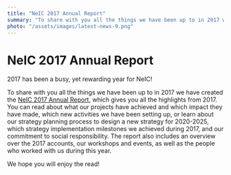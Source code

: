 ```yaml
---
title: "NeIC 2017 Annual Report"
summary: "To share with you all the things we have been up to in 2017 we have created the NeIC 2017 Annual Report. We hope you will enjoy the read!"
photo: "/assets/images/latest-news-9.png"
---
```


NeIC 2017 Annual Report
===========================

2017 has been a busy, yet rewarding year for NeIC!

To share with you all the things we have been up to in 2017 we have created the [NeIC 2017 Annual Report](https://wiki.neic.no/w/ext/img_auth.php/8/80/NeIC_Annual_Report_2017_3_single.pdf), which gives you all the highlights from 2017. You can read about what our projects have achieved and which impact they have made, which new activities we have been setting up, or learn about our strategy planning process to design a new strategy for 2020-2025, which strategy implementation milestones we achieved during 2017, and our commitment to social responsibility. The report also includes an overview over the 2017 accounts, our workshops and events, as well as the people who worked with us during this year.

We hope you will enjoy the read! 
